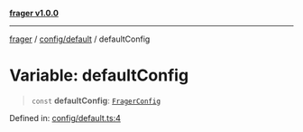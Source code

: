 [**frager v1.0.0**](../../../README.md)

***

[frager](../../../modules.md) / [config/default](../README.md) / defaultConfig

# Variable: defaultConfig

> `const` **defaultConfig**: [`FragerConfig`](../../config/type-aliases/FragerConfig.md)

Defined in: [config/default.ts:4](https://github.com/kkatou7209/frager/blob/491d0c84b17cb650ad82291d75ba89f1fb98e121/lib/config/default.ts#L4)
